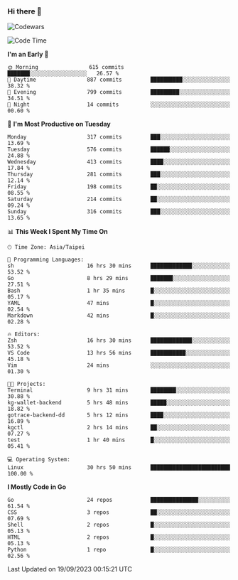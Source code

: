 ### Hi there 👋

![Codewars](https://www.codewars.com/users/omegaatt36/badges/small)

<!--START_SECTION:waka-->
![Code Time](http://img.shields.io/badge/Code%20Time-1%2C701%20hrs%2041%20mins-blue)

**I'm an Early 🐤** 

```text
🌞 Morning                615 commits         ███████░░░░░░░░░░░░░░░░░░   26.57 % 
🌆 Daytime                887 commits         ██████████░░░░░░░░░░░░░░░   38.32 % 
🌃 Evening                799 commits         █████████░░░░░░░░░░░░░░░░   34.51 % 
🌙 Night                  14 commits          ░░░░░░░░░░░░░░░░░░░░░░░░░   00.60 % 
```
📅 **I'm Most Productive on Tuesday** 

```text
Monday                   317 commits         ███░░░░░░░░░░░░░░░░░░░░░░   13.69 % 
Tuesday                  576 commits         ██████░░░░░░░░░░░░░░░░░░░   24.88 % 
Wednesday                413 commits         ████░░░░░░░░░░░░░░░░░░░░░   17.84 % 
Thursday                 281 commits         ███░░░░░░░░░░░░░░░░░░░░░░   12.14 % 
Friday                   198 commits         ██░░░░░░░░░░░░░░░░░░░░░░░   08.55 % 
Saturday                 214 commits         ██░░░░░░░░░░░░░░░░░░░░░░░   09.24 % 
Sunday                   316 commits         ███░░░░░░░░░░░░░░░░░░░░░░   13.65 % 
```


📊 **This Week I Spent My Time On** 

```text
🕑︎ Time Zone: Asia/Taipei

💬 Programming Languages: 
sh                       16 hrs 30 mins      █████████████░░░░░░░░░░░░   53.52 % 
Go                       8 hrs 29 mins       ███████░░░░░░░░░░░░░░░░░░   27.51 % 
Bash                     1 hr 35 mins        █░░░░░░░░░░░░░░░░░░░░░░░░   05.17 % 
YAML                     47 mins             █░░░░░░░░░░░░░░░░░░░░░░░░   02.54 % 
Markdown                 42 mins             █░░░░░░░░░░░░░░░░░░░░░░░░   02.28 % 

🔥 Editors: 
Zsh                      16 hrs 30 mins      █████████████░░░░░░░░░░░░   53.52 % 
VS Code                  13 hrs 56 mins      ███████████░░░░░░░░░░░░░░   45.18 % 
Vim                      24 mins             ░░░░░░░░░░░░░░░░░░░░░░░░░   01.30 % 

🐱‍💻 Projects: 
Terminal                 9 hrs 31 mins       ████████░░░░░░░░░░░░░░░░░   30.88 % 
kg-wallet-backend        5 hrs 48 mins       █████░░░░░░░░░░░░░░░░░░░░   18.82 % 
gotrace-backend-dd       5 hrs 12 mins       ████░░░░░░░░░░░░░░░░░░░░░   16.89 % 
kgctl                    2 hrs 14 mins       ██░░░░░░░░░░░░░░░░░░░░░░░   07.27 % 
test                     1 hr 40 mins        █░░░░░░░░░░░░░░░░░░░░░░░░   05.41 % 

💻 Operating System: 
Linux                    30 hrs 50 mins      █████████████████████████   100.00 % 
```

**I Mostly Code in Go** 

```text
Go                       24 repos            ███████████████░░░░░░░░░░   61.54 % 
CSS                      3 repos             ██░░░░░░░░░░░░░░░░░░░░░░░   07.69 % 
Shell                    2 repos             █░░░░░░░░░░░░░░░░░░░░░░░░   05.13 % 
HTML                     2 repos             █░░░░░░░░░░░░░░░░░░░░░░░░   05.13 % 
Python                   1 repo              █░░░░░░░░░░░░░░░░░░░░░░░░   02.56 % 
```




 Last Updated on 19/09/2023 00:15:21 UTC
<!--END_SECTION:waka-->

<!--
**omegaatt36/omegaatt36** is a ✨ _special_ ✨ repository because its `README.md` (this file) appears on your GitHub profile.

Here are some ideas to get you started:

- 🔭 I’m currently working on ...
- 🌱 I’m currently learning ...
- 👯 I’m looking to collaborate on ...
- 🤔 I’m looking for help with ...
- 💬 Ask me about ...
- 📫 How to reach me: ...
- 😄 Pronouns: ...
- ⚡ Fun fact: ...
-->
